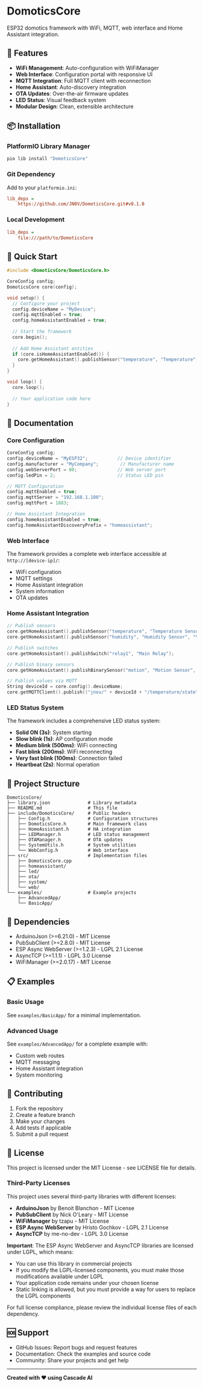 # DomoticsCore

ESP32 domotics framework with WiFi, MQTT, web interface and Home Assistant integration.

## 🚀 Features

- **WiFi Management**: Auto-configuration with WiFiManager
- **Web Interface**: Configuration portal with responsive UI
- **MQTT Integration**: Full MQTT client with reconnection
- **Home Assistant**: Auto-discovery integration
- **OTA Updates**: Over-the-air firmware updates
- **LED Status**: Visual feedback system
- **Modular Design**: Clean, extensible architecture

## 📦 Installation

### PlatformIO Library Manager
```bash
pio lib install "DomoticsCore"
```

### Git Dependency
Add to your `platformio.ini`:
```ini
lib_deps = 
    https://github.com/JN0V/DomoticsCore.git#v0.1.0
```

### Local Development
```ini
lib_deps = 
    file:///path/to/DomoticsCore
```

## 🔧 Quick Start

```cpp
#include <DomoticsCore/DomoticsCore.h>

CoreConfig config;
DomoticsCore core(config);

void setup() {
  // Configure your project
  config.deviceName = "MyDevice";
  config.mqttEnabled = true;
  config.homeAssistantEnabled = true;
  
  // Start the framework
  core.begin();
  
  // Add Home Assistant entities
  if (core.isHomeAssistantEnabled()) {
    core.getHomeAssistant().publishSensor("temperature", "Temperature", "°C");
  }
}

void loop() {
  core.loop();
  
  // Your application code here
}
```

## 📖 Documentation

### Core Configuration
```cpp
CoreConfig config;
config.deviceName = "MyESP32";           // Device identifier
config.manufacturer = "MyCompany";        // Manufacturer name
config.webServerPort = 80;               // Web server port
config.ledPin = 2;                       // Status LED pin

// MQTT Configuration
config.mqttEnabled = true;
config.mqttServer = "192.168.1.100";
config.mqttPort = 1883;

// Home Assistant Integration
config.homeAssistantEnabled = true;
config.homeAssistantDiscoveryPrefix = "homeassistant";
```

### Web Interface
The framework provides a complete web interface accessible at `http://[device-ip]/`:
- WiFi configuration
- MQTT settings
- Home Assistant integration
- System information
- OTA updates

### Home Assistant Integration
```cpp
// Publish sensors
core.getHomeAssistant().publishSensor("temperature", "Temperature Sensor", "°C", "temperature");
core.getHomeAssistant().publishSensor("humidity", "Humidity Sensor", "%", "humidity");

// Publish switches
core.getHomeAssistant().publishSwitch("relay1", "Main Relay");

// Publish binary sensors
core.getHomeAssistant().publishBinarySensor("motion", "Motion Sensor", "motion");

// Publish values via MQTT
String deviceId = core.config().deviceName;
core.getMQTTClient().publish(("jnov/" + deviceId + "/temperature/state").c_str(), "23.5");
```

### LED Status System
The framework includes a comprehensive LED status system:
- **Solid ON (3s)**: System starting
- **Slow blink (1s)**: AP configuration mode
- **Medium blink (500ms)**: WiFi connecting
- **Fast blink (200ms)**: WiFi reconnecting
- **Very fast blink (100ms)**: Connection failed
- **Heartbeat (2s)**: Normal operation

## 📁 Project Structure

```
DomoticsCore/
├── library.json              # Library metadata
├── README.md                 # This file
├── include/DomoticsCore/     # Public headers
│   ├── Config.h              # Configuration structures
│   ├── DomoticsCore.h        # Main framework class
│   ├── HomeAssistant.h       # HA integration
│   ├── LEDManager.h          # LED status management
│   ├── OTAManager.h          # OTA updates
│   ├── SystemUtils.h         # System utilities
│   └── WebConfig.h           # Web interface
├── src/                      # Implementation files
│   ├── DomoticsCore.cpp
│   ├── homeassistant/
│   ├── led/
│   ├── ota/
│   ├── system/
│   └── web/
└── examples/                 # Example projects
    ├── AdvancedApp/
    └── BasicApp/
```

## 🔗 Dependencies

- ArduinoJson (>=6.21.0) - MIT License
- PubSubClient (>=2.8.0) - MIT License
- ESP Async WebServer (>=1.2.3) - LGPL 2.1 License
- AsyncTCP (>=1.1.1) - LGPL 3.0 License
- WiFiManager (>=2.0.17) - MIT License

## 📋 Examples

### Basic Usage
See `examples/BasicApp/` for a minimal implementation.

### Advanced Usage
See `examples/AdvancedApp/` for a complete example with:
- Custom web routes
- MQTT messaging
- Home Assistant integration
- System monitoring

## 🤝 Contributing

1. Fork the repository
2. Create a feature branch
3. Make your changes
4. Add tests if applicable
5. Submit a pull request

## 📄 License

This project is licensed under the MIT License - see LICENSE file for details.

### Third-Party Licenses

This project uses several third-party libraries with different licenses:

- **ArduinoJson** by Benoit Blanchon - MIT License
- **PubSubClient** by Nick O'Leary - MIT License  
- **WiFiManager** by tzapu - MIT License
- **ESP Async WebServer** by Hristo Gochkov - LGPL 2.1 License
- **AsyncTCP** by me-no-dev - LGPL 3.0 License

**Important**: The ESP Async WebServer and AsyncTCP libraries are licensed under LGPL, which means:
- You can use this library in commercial projects
- If you modify the LGPL-licensed components, you must make those modifications available under LGPL
- Your application code remains under your chosen license
- Static linking is allowed, but you must provide a way for users to replace the LGPL components

For full license compliance, please review the individual license files of each dependency.

## 🆘 Support

- GitHub Issues: Report bugs and request features
- Documentation: Check the examples and source code
- Community: Share your projects and get help

---

**Created with ❤️ using Cascade AI**
